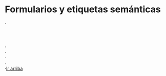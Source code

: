 # Formularios y etiquetas semánticas

·<header></header>
·<nav></nav>
·<main></main>
·<section></section>
·<footer></footer>
·<a href="#">Ir arriba</a>
